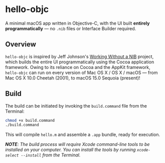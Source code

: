 # hello-objc
A minimal macOS app written in Objective-C, with the UI built **entirely programmatically** &mdash; no `.nib` files or Interface Builder required. 

## **Overview**  
`hello-objc` is inspired by Jeff Johnson's [Working Without a NIB](https://lapcatsoftware.com/blog/2007/05/16/working-without-a-nib-part-1/) project, which builds the entire UI programmatically using the Cocoa application framework. Owing to its reliance on Cocoa and the AppKit framework, `hello-objc` can run on every version of Mac OS X / OS X / macOS &mdash; from Mac OS X 10.0 Cheetah (2001), to macOS 15.0 Sequoia (present)!

## Build
The build can be initiated by invoking the `build.command` file from the Terminal:
```sh
chmod +x build.command
./build.command
```
This will compile `hello.m` and assemble a `.app` bundle, ready for execution.

_**NOTE**: The build process will require Xcode command-line tools to be installed on your computer. You can install the tools by running `xcode-select --install` from the Terminal._
